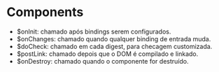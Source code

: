# Components

- $onInit: chamado após bindings serem configurados.
- $onChanges: chamado quando qualquer binding de entrada muda.
- $doCheck: chamado em cada digest, para checagem customizada.
- $postLink: chamado depois que o DOM é compilado e linkado.
- $onDestroy: chamado quando o componente for destruído.
